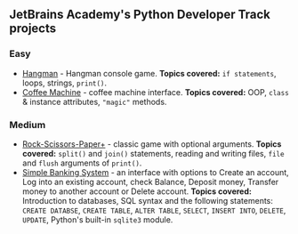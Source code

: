 ## JetBrains Academy's Python Developer Track projects 

### Easy
- [Hangman](https://github.com/a-lukianenko/JetBrainsAcademy_Python/blob/master/hangman.py) - Hangman console game. **Topics covered:** `if statements`, loops, strings, `print()`. 
- [Coffee Machine](https://github.com/a-lukianenko/JetBrainsAcademy_Python/blob/master/coffee_machine.py) - coffee machine interface. **Topics covered:** OOP, `class` & instance attributes, `"magic"` methods.

### Medium
- [Rock-Scissors-Paper+](https://github.com/a-lukianenko/JetBrainsAcademy_Python/tree/master/Rock-Scissors-Paper) - classic game with optional arguments. **Topics covered:** `split()` and `join()` statements, reading and writing files, `file` and `flush` arguments of `print()`.
- [Simple Banking System](https://github.com/a-lukianenko/JetBrainsAcademy_Python/tree/master/Simple%20Banking%20System) - an interface with options to Create an account, Log into an existing account, check Balance, Deposit money, Transfer money to another account or Delete account. **Topics covered:** Introduction to databases, SQL syntax and the following statements: `CREATE DATABSE`, `CREATE TABLE`, `ALTER TABLE`, `SELECT`, `INSERT INTO`, `DELETE`, `UPDATE`, Python's built-in `sqlite3` module.  
